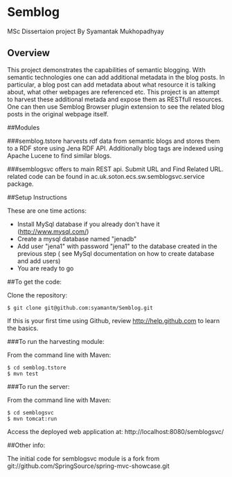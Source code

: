 Semblog 
=================

MSc Dissertaion project
By Syamantak Mukhopadhyay

## Overview
This project demonstrates the capabilities of semantic blogging. With semantic technologies
one can add additional metadata in the blog posts. In particular, a blog post can add metadata about 
what resource it is talking about, what other webpages are referenced etc. This project is an
attempt to harvest these additional metada and expose them as RESTfull resources. One can then use 
Semblog Browser plugin extension to see the related blog posts in the original webpage itself.

##Modules

###semblog.tstore
harvests rdf data from semantic blogs and stores them to a RDF store using Jena RDF API.
Additionally blog tags are indexed  using Apache Lucene to find similar blogs.
		
###semblogsvc
offers to main REST api. Submit URL and Find Related URL. related code can be found in
ac.uk.soton.ecs.sw.semblogsvc.service package.

##Setup Instructions

These are one time actions:


- Install MySql database if you already don't have it (http://www.mysql.com/)
- Create a mysql database named "jenadb"
- Add user "jena1" with password "jena1" to the database created in the previous step ( see MySql
  documentation on how to create database and add users)
- You are ready to go


##To get the code:

Clone the repository:

```
$ git clone git@github.com:syamantm/Semblog.git
```

If this is your first time using Github, review http://help.github.com to learn the basics.

###To run the harvesting module:

From the command line with Maven:

```
$ cd semblog.tstore
$ mvn test
```

###To run the server:

From the command line with Maven:

```
$ cd semblogsvc
$ mvn tomcat:run
```

Access the deployed web application at: http://localhost:8080/semblogsvc/

##Other info:

The initial code for semblogsvc module is a fork from git://github.com/SpringSource/spring-mvc-showcase.git

